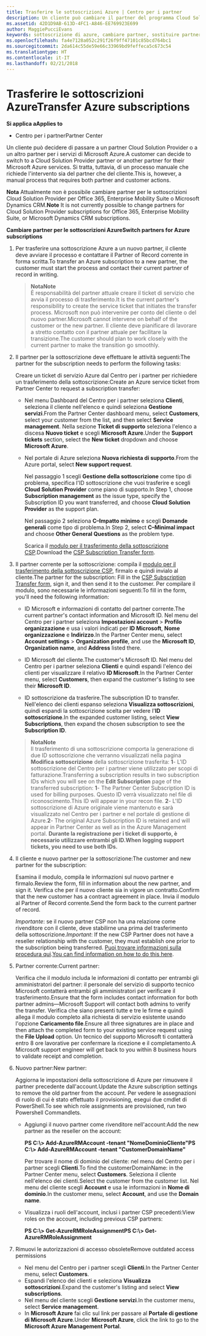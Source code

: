 ```yaml
---
title: Trasferire le sottoscrizioni Azure | Centro per i partner
description: Un cliente può cambiare il partner del programma Cloud Solution Provider (CSP) scelto per i servizi di Microsoft Azure. Tuttavia, questo è un processo manuale che richiede l'intervento sia del partner che del cliente.
ms.assetid: 42D1D9AB-613D-4FC1-A846-EE769923E699
author: MaggiePucciEvans
keywords: sottoscrizione di azure, cambiare partner, sostituire partner, ottenere nuovo partner, partner diverso
ms.openlocfilehash: fa4e7128a052c291f26f9ff47101c85bcd764bc1
ms.sourcegitcommit: 2da614c55de59e66c33969bd9feffeca5c673c54
ms.translationtype: HT
ms.contentlocale: it-IT
ms.lasthandoff: 02/21/2018
---
```

# <a name="transfer-azure-subscriptions"></a><span data-ttu-id="73da7-105">Trasferire le sottoscrizioni Azure</span><span class="sxs-lookup"><span data-stu-id="73da7-105">Transfer Azure subscriptions</span></span> 

**<span data-ttu-id="73da7-106">Si applica a</span><span class="sxs-lookup"><span data-stu-id="73da7-106">Applies to</span></span>**

-  <span data-ttu-id="73da7-107">Centro per i partner</span><span class="sxs-lookup"><span data-stu-id="73da7-107">Partner Center</span></span>

<span data-ttu-id="73da7-108">Un cliente può decidere di passare a un partner Cloud Solution Provider o a un altro partner per i servizi di Microsoft Azure.</span><span class="sxs-lookup"><span data-stu-id="73da7-108">A customer can decide to switch to a Cloud Solution Provider partner or another partner for their Microsoft Azure services.</span></span> <span data-ttu-id="73da7-109">Si tratta, tuttavia, di un processo manuale che richiede l'intervento sia del partner che del cliente.</span><span class="sxs-lookup"><span data-stu-id="73da7-109">This is, however, a manual process that requires both partner and customer actions.</span></span>

<span data-ttu-id="73da7-110">**Nota**  Attualmente non è possibile cambiare partner per le sottoscrizioni Cloud Solution Provider per Office 365, Enterprise Mobility Suite o Microsoft Dynamics CRM.</span><span class="sxs-lookup"><span data-stu-id="73da7-110">**Note**  It is not currently possible to change partners for Cloud Solution Provider subscriptions for Office 365, Enterprise Mobility Suite, or Microsoft Dynamics CRM subscriptions.</span></span>



**<span data-ttu-id="73da7-111">Cambiare partner per le sottoscrizioni Azure</span><span class="sxs-lookup"><span data-stu-id="73da7-111">Switch partners for Azure subscriptions</span></span>**

1.  <span data-ttu-id="73da7-112">Per trasferire una sottoscrizione Azure a un nuovo partner, il cliente deve avviare il processo e contattare il Partner of Record corrente in forma scritta.</span><span class="sxs-lookup"><span data-stu-id="73da7-112">To transfer an Azure subscription to a new partner, the customer must start the process and contact their current partner of record in writing.</span></span> 

    >**<span data-ttu-id="73da7-113">Nota</span><span class="sxs-lookup"><span data-stu-id="73da7-113">Note</span></span>**<br> <span data-ttu-id="73da7-114">È responsabilità del partner attuale creare il ticket di servizio che avvia il processo di trasferimento.</span><span class="sxs-lookup"><span data-stu-id="73da7-114">It is the current partner's responsibility to create the service ticket that initiates the transfer process.</span></span> <span data-ttu-id="73da7-115">Microsoft non può intervenire per conto del cliente o del nuovo partner.</span><span class="sxs-lookup"><span data-stu-id="73da7-115">Microsoft cannot intervene on behalf of the customer or the new partner.</span></span> <span data-ttu-id="73da7-116">Il cliente deve pianificare di lavorare a stretto contatto con il partner attuale per facilitare la transizione.</span><span class="sxs-lookup"><span data-stu-id="73da7-116">The customer should plan to work closely with the current partner to make the transition go smoothly.</span></span>

2.  <span data-ttu-id="73da7-117">Il partner per la sottoscrizione deve effettuare le attività seguenti:</span><span class="sxs-lookup"><span data-stu-id="73da7-117">The partner for the subscription needs to perform the following tasks:</span></span>

    <span data-ttu-id="73da7-118">Creare un ticket di servizio Azure dal Centro per i partner per richiedere un trasferimento della sottoscrizione:</span><span class="sxs-lookup"><span data-stu-id="73da7-118">Create an Azure service ticket from Partner Center to request a subscription transfer:</span></span>

    -   <span data-ttu-id="73da7-119">Nel menu Dashboard del Centro per i partner seleziona **Clienti**, seleziona il cliente nell'elenco e quindi seleziona **Gestione servizi**.</span><span class="sxs-lookup"><span data-stu-id="73da7-119">From the Partner Center dashboard menu, select **Customers**, select your customer from the list, and then select **Service management**.</span></span> <span data-ttu-id="73da7-120">Nella sezione **Ticket di supporto** seleziona l'elenco a discesa **Nuovo ticket** e scegli **Microsoft Azure**.</span><span class="sxs-lookup"><span data-stu-id="73da7-120">Under the **Support tickets** section, select the **New ticket** dropdown and choose **Microsoft Azure**.</span></span>

    -   <span data-ttu-id="73da7-121">Nel portale di Azure seleziona **Nuova richiesta di supporto**.</span><span class="sxs-lookup"><span data-stu-id="73da7-121">From the Azure portal, select **New support request**.</span></span>

        <span data-ttu-id="73da7-122">Nel passaggio 1 scegli **Gestione della sottoscrizione** come tipo di problema, specifica l'ID sottoscrizione che vuoi trasferire e scegli **Cloud Solution Provider** come piano di supporto.</span><span class="sxs-lookup"><span data-stu-id="73da7-122">In Step 1, choose **Subscription management** as the issue type, specify the Subscription ID you want transferred, and choose **Cloud Solution Provider** as the support plan.</span></span>

        <span data-ttu-id="73da7-123">Nel passaggio 2 seleziona **C–Impatto minimo** e scegli **Domande generali** come tipo di problema.</span><span class="sxs-lookup"><span data-stu-id="73da7-123">In Step 2, select **C–Minimal impact** and choose **Other General Questions** as the problem type.</span></span>

        <span data-ttu-id="73da7-124">Scarica il [modulo per il trasferimento della sottoscrizione CSP](https://assets.windowsphone.com/5222c408-e546-4e01-b72a-2ec7d4c43d57/CSP_Subscription_Transfer_Form_Azure_InvariantCulture_Default.zip).</span><span class="sxs-lookup"><span data-stu-id="73da7-124">Download the [CSP Subscription Transfer form](https://assets.windowsphone.com/5222c408-e546-4e01-b72a-2ec7d4c43d57/CSP_Subscription_Transfer_Form_Azure_InvariantCulture_Default.zip).</span></span>

3.  <span data-ttu-id="73da7-125">Il partner corrente per la sottoscrizione: compila il [modulo per il trasferimento della sottoscrizione CSP](https://assets.windowsphone.com/5222c408-e546-4e01-b72a-2ec7d4c43d57/CSP_Subscription_Transfer_Form_Azure_InvariantCulture_Default.zip), firmalo e quindi invialo al cliente.</span><span class="sxs-lookup"><span data-stu-id="73da7-125">The partner for the subscription: Fill in the [CSP Subscription Transfer form](https://assets.windowsphone.com/5222c408-e546-4e01-b72a-2ec7d4c43d57/CSP_Subscription_Transfer_Form_Azure_InvariantCulture_Default.zip), sign it, and then send it to the customer.</span></span> <span data-ttu-id="73da7-126">Per compilare il modulo, sono necessarie le informazioni seguenti:</span><span class="sxs-lookup"><span data-stu-id="73da7-126">To fill in the form, you'll need the following information:</span></span>

    -   <span data-ttu-id="73da7-127">ID Microsoft e informazioni di contatto del partner corrente.</span><span class="sxs-lookup"><span data-stu-id="73da7-127">The current partner's contact information and Microsoft ID.</span></span> <span data-ttu-id="73da7-128">Nel menu del Centro per i partner seleziona **Impostazioni account** &gt; **Profilo organizzazione** e usa i valori indicati per **ID Microsoft**, **Nome organizzazione** e **Indirizzo**.</span><span class="sxs-lookup"><span data-stu-id="73da7-128">In the Partner Center menu, select **Account settings** &gt; **Organization profile**, and use the **Microsoft ID**, **Organization name**, and **Address** listed there.</span></span>

    -   <span data-ttu-id="73da7-129">ID Microsoft del cliente.</span><span class="sxs-lookup"><span data-stu-id="73da7-129">The customer's Microsoft ID.</span></span> <span data-ttu-id="73da7-130">Nel menu del Centro per i partner seleziona **Clienti** e quindi espandi l'elenco dei clienti per visualizzare il relativo **ID Microsoft**.</span><span class="sxs-lookup"><span data-stu-id="73da7-130">In the Partner Center menu, select **Customers**, then expand the customer's listing to see their **Microsoft ID**.</span></span>

    -   <span data-ttu-id="73da7-131">ID sottoscrizione da trasferire.</span><span class="sxs-lookup"><span data-stu-id="73da7-131">The subscription ID to transfer.</span></span> <span data-ttu-id="73da7-132">Nell'elenco dei clienti espanso seleziona **Visualizza sottoscrizioni**, quindi espandi la sottoscrizione scelta per vedere l'**ID sottoscrizione**.</span><span class="sxs-lookup"><span data-stu-id="73da7-132">In the expanded customer listing, select **View Subscriptions**, then expand the chosen subscription to see the **Subscription ID**.</span></span>

    >**<span data-ttu-id="73da7-133">Nota</span><span class="sxs-lookup"><span data-stu-id="73da7-133">Note</span></span>**<br> <span data-ttu-id="73da7-134">Il trasferimento di una sottoscrizione comporta la generazione di due ID sottoscrizione che verranno visualizzati nella pagina **Modifica sottoscrizione** della sottoscrizione trasferita: **1**- L'ID sottoscrizione del Centro per i partner viene utilizzato per scopi di fatturazione.</span><span class="sxs-lookup"><span data-stu-id="73da7-134">Transferring a subscription results in two subscription IDs which you will see on the **Edit Subscription** page of the transferred subscription: **1**- The Partner Center Subscription ID is used for billing purposes.</span></span> <span data-ttu-id="73da7-135">Questo ID verrà visualizzato nel file di riconoscimento.</span><span class="sxs-lookup"><span data-stu-id="73da7-135">This ID will appear in your recon file.</span></span> 
    <span data-ttu-id="73da7-136">**2**- L'ID sottoscrizione di Azure originale viene mantenuto e sarà visualizzato nel Centro per i partner e nel portale di gestione di Azure.</span><span class="sxs-lookup"><span data-stu-id="73da7-136">**2**-  The original Azure Subscription ID is retained and will appear in Partner Center as well as in the Azure Management portal.</span></span> **<span data-ttu-id="73da7-137">Durante la registrazione per i ticket di supporto, è necessario utilizzare entrambi gli ID.</span><span class="sxs-lookup"><span data-stu-id="73da7-137">When logging support tickets, you need to use both IDs.</span></span>**

4.  <span data-ttu-id="73da7-138">Il cliente e nuovo partner per la sottoscrizione:</span><span class="sxs-lookup"><span data-stu-id="73da7-138">The customer and new partner for the subscription:</span></span>

    <span data-ttu-id="73da7-139">Esamina il modulo, compila le informazioni sul nuovo partner e firmalo.</span><span class="sxs-lookup"><span data-stu-id="73da7-139">Review the form, fill in information about the new partner, and sign it.</span></span> <span data-ttu-id="73da7-140">Verifica che per il nuovo cliente sia in vigore un contratto.</span><span class="sxs-lookup"><span data-stu-id="73da7-140">Confirm that the new customer has a contract agreement in place.</span></span> <span data-ttu-id="73da7-141">Invia il modulo al Partner of Record corrente.</span><span class="sxs-lookup"><span data-stu-id="73da7-141">Send the form back to the current partner of record.</span></span>

    <span data-ttu-id="73da7-142">*Importante*: se il nuovo partner CSP non ha una relazione come rivenditore con il cliente, deve stabilirne una prima del trasferimento della sottoscrizione.</span><span class="sxs-lookup"><span data-stu-id="73da7-142">*Important*: If the new CSP Partner does not have a reseller relationship with the customer, they must establish one prior to the subscription being transferred.</span></span> <span data-ttu-id="73da7-143">[Puoi trovare informazioni sulla procedura qui](https://int.msdn.microsoft.com/en-us/library/partnercenter/mt750320.aspx).</span><span class="sxs-lookup"><span data-stu-id="73da7-143">[You can find information on how to do this here](https://int.msdn.microsoft.com/en-us/library/partnercenter/mt750320.aspx).</span></span>

5.  <span data-ttu-id="73da7-144">Partner corrente:</span><span class="sxs-lookup"><span data-stu-id="73da7-144">Current partner:</span></span>

    <span data-ttu-id="73da7-145">Verifica che il modulo includa le informazioni di contatto per entrambi gli amministratori del partner: il personale del servizio di supporto tecnico Microsoft contatterà entrambi gli amministratori per verificare il trasferimento.</span><span class="sxs-lookup"><span data-stu-id="73da7-145">Ensure that the form includes contact information for both partner admins—Microsoft Support will contact both admins to verify the transfer.</span></span> <span data-ttu-id="73da7-146">Verifica che siano presenti tutte e tre le firme e quindi allega il modulo completo alla richiesta di servizio esistente usando l'opzione **Caricamento file**.</span><span class="sxs-lookup"><span data-stu-id="73da7-146">Ensure all three signatures are in place and then attach the completed form to your existing service request using the **File Upload** option.</span></span> <span data-ttu-id="73da7-147">Un tecnico del supporto Microsoft ti contatterà entro 8 ore lavorative per confermare la ricezione e il completamento.</span><span class="sxs-lookup"><span data-stu-id="73da7-147">A Microsoft support engineer will get back to you within 8 business hours to validate receipt and completion.</span></span>

6.  <span data-ttu-id="73da7-148">Nuovo partner:</span><span class="sxs-lookup"><span data-stu-id="73da7-148">New partner:</span></span>

    <span data-ttu-id="73da7-149">Aggiorna le impostazioni della sottoscrizione di Azure per rimuovere il partner precedente dall'account.</span><span class="sxs-lookup"><span data-stu-id="73da7-149">Update the Azure subscription settings to remove the old partner from the account.</span></span> <span data-ttu-id="73da7-150">Per vedere le assegnazioni di ruolo di cui è stato effettuato il provisioning, esegui due cmdlet di PowerShell.</span><span class="sxs-lookup"><span data-stu-id="73da7-150">To see which role assignments are provisioned, run two Powershell Commandlets.</span></span>

    -   <span data-ttu-id="73da7-151">Aggiungi il nuovo partner come rivenditore nell'account:</span><span class="sxs-lookup"><span data-stu-id="73da7-151">Add the new partner as the reseller on the account:</span></span>

        **<span data-ttu-id="73da7-152">PS C:\\&gt; Add-AzureRMAccount -tenant "NomeDominioCliente"</span><span class="sxs-lookup"><span data-stu-id="73da7-152">PS C:\\&gt; Add-AzureRMAccount -tenant "CustomerDomainName"</span></span>**

        <span data-ttu-id="73da7-153">Per trovare il nome di dominio del cliente: nel menu del Centro per i partner scegli **Clienti**.</span><span class="sxs-lookup"><span data-stu-id="73da7-153">To find the customerDomainName: in the Partner Center menu, select **Customers**.</span></span> <span data-ttu-id="73da7-154">Seleziona il cliente nell'elenco dei clienti.</span><span class="sxs-lookup"><span data-stu-id="73da7-154">Select the customer from the customer list.</span></span> <span data-ttu-id="73da7-155">Nel menu del cliente scegli **Account** e usa le informazioni in **Nome di dominio**.</span><span class="sxs-lookup"><span data-stu-id="73da7-155">In the customer menu, select **Account**, and use the **Domain name**.</span></span>

    -   <span data-ttu-id="73da7-156">Visualizza i ruoli dell'account, inclusi i partner CSP precedenti:</span><span class="sxs-lookup"><span data-stu-id="73da7-156">View roles on the account, including previous CSP partners:</span></span>

        **<span data-ttu-id="73da7-157">PS C:\\&gt; Get-AzureRMRoleAssignment</span><span class="sxs-lookup"><span data-stu-id="73da7-157">PS C:\\&gt; Get-AzureRMRoleAssignment</span></span>**

7. <span data-ttu-id="73da7-158">Rimuovi le autorizzazioni di accesso obsolete</span><span class="sxs-lookup"><span data-stu-id="73da7-158">Remove outdated access permissions</span></span>

    -  <span data-ttu-id="73da7-159">Nel menu del Centro per i partner scegli **Clienti**.</span><span class="sxs-lookup"><span data-stu-id="73da7-159">In the Partner Center menu, select **Customers**.</span></span> 
    -  <span data-ttu-id="73da7-160">Espandi l'elenco dei clienti e seleziona **Visualizza sottoscrizioni**.</span><span class="sxs-lookup"><span data-stu-id="73da7-160">Expand the customer's listing and select **View subscriptions**.</span></span> 
    -  <span data-ttu-id="73da7-161">Nel menu del cliente scegli **Gestione servizi**.</span><span class="sxs-lookup"><span data-stu-id="73da7-161">In the customer menu, select **Service management**.</span></span> 
    -  <span data-ttu-id="73da7-162">In **Microsoft Azure** fai clic sul link per passare al **Portale di gestione di Microsoft Azure**.</span><span class="sxs-lookup"><span data-stu-id="73da7-162">Under **Microsoft Azure**, click the link to go to the **Microsoft Azure Management Portal**.</span></span>

 

 



